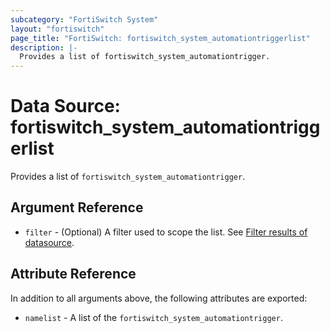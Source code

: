 ```yaml
---
subcategory: "FortiSwitch System"
layout: "fortiswitch"
page_title: "FortiSwitch: fortiswitch_system_automationtriggerlist"
description: |-
  Provides a list of fortiswitch_system_automationtrigger.
---
```


# Data Source: fortiswitch_system_automationtriggerlist
Provides a list of `fortiswitch_system_automationtrigger`.

## Argument Reference

* `filter` - (Optional) A filter used to scope the list. See [Filter results of datasource](https://registry.terraform.io/providers/fortinetdev/fortiswitch/latest/docs/guides/fgt_filter).

## Attribute Reference

In addition to all arguments above, the following attributes are exported:

* `namelist` -  A list of the `fortiswitch_system_automationtrigger`.
